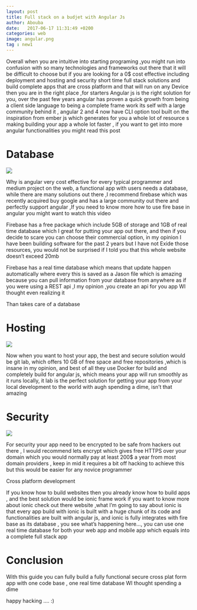 ```yaml
---
layout: post
title: Full stack on a budjet with Angular Js
author: Abouba
date:   2017-06-17 11:31:49 +0200
categories: web
image: angular.png
tag : new1
---
```




Overall when you are intuitive into starting programing ,you might run into confusion with so many technologies and frameworks out there that it will be difficult to choose but if you are looking for a 0$ cost effective including deployment and hosting and security short time full stack solutions and build complete apps that are cross platform and that will run on any Device then you are in the right place ,for starters Angular js is the right solution for you, over the past few years angular has proven a quick growth from being a client side language to being a complete frame work its self with a large community behind it , angular 2 and 4 now have CLI option tool built on the inspiration from ember js which generates for you a whole lot of resource s making building your app a whole lot faster , if you want to get into more angular functionalities you might read this post

# Database
<img class = "img-responsive" src="{{site.github.url}}/img/firebase.png">

Why is angular very cost effective for every typical programmer and medium project on the web, a functional app with users needs a database, while there are many solutions out there ,I recommend firebase which was recently acquired  buy google and has a large community out there and perfectly support angular ,If you need to know more how to use fire base in angular you might want to watch this video

Firebase has a free package which include 5GB of storage and 1GB of real time database which I great for putting your app out there, and then if you decide to scare you can choose their commercial option, in my opinion I have been building software for the past 2 years but I have not Exide those resources, you would not be surprised if I told you that this whole website doesn’t exceed 20mb

Firebase has a real time database which means that update happen automatically where every this is saved as a Jason file which is amazing because you can pull information from your database from anywhere as if you were using a REST api ,I my opinion ,you create an api for you app WI thought even realizing it

Than takes care of a database

# Hosting

<img class = "img-responsive" src="{{site.github.url}}/img/gitlab.png">

Now when you want to host your app, the best and secure solution would be git lab, which offers 10 GB of free space and free repositories ,which is insane in my opinion, and best of all they use Docker for build and completely build for angular js, which means your app will run smoothly as it runs locally, it lab is the perfect solution for getting your app from your local development to the world with augh spending a dime, isn’t that amazing

# Security

<img class = "img-responsive" src="{{site.github.url}}/img/letse.png">

For security your app need to be encrypted to be safe from hackers out there , I would recommend lets encrypt which gives free HTTPS over your domain which you would normally pay at least 200$ a year from most domain providers , keep in mid it requires a bit off hacking to achieve this but this would be easier for any novice programmer

Cross platform development

If you know how to build websites then you already know how to build apps , and the best solution would be ionic frame work if you want to know more about ionic check out there website ,what I’m going to say about ionic is that every app build with ionic is built with a huge chunk of its code and functionalities are built with angular js, and ionic is fully integrates with fire base as its database , you see what’s happening here…, you can use one real time database for both your web app and mobile app which equals into a  complete full stack app



# Conclusion

With this guide you can fully build a fully functional secure cross plat form app with one code base , one real time database WI thought spending a dime

happy hacking .... :)
